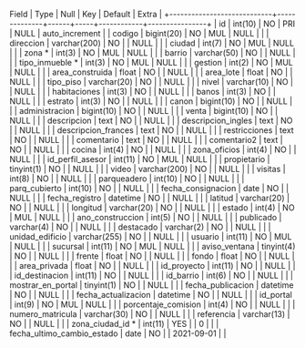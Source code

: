  Field                      | Type         | Null | Key | Default    | Extra          |
+----------------------------+--------------+------+-----+------------+----------------+
| id                         | int(10)      | NO   | PRI | NULL       | auto_increment |
| codigo                     | bigint(20)   | NO   | MUL | NULL       |                |
| direccion                  | varchar(200) | NO   |     | NULL       |                |
| ciudad                     | int(7)       | NO   | MUL | NULL       |                |
| zona               *        | int(3)       | NO   | MUL | NULL       |                |
| barrio                     | varchar(50)  | NO   |     | NULL       |                |
| tipo_inmueble    *           | int(3)       | NO   | MUL | NULL       |                |
| gestion                    | int(2)       | NO   | MUL | NULL       |                |
| area_construida            | float        | NO   |     | NULL       |                |
| area_lote                  | float        | NO   |     | NULL       |                |
| tipo_piso                  | varchar(20)  | NO   |     | NULL       |                |
| nivel                      | varchar(10)  | NO   |     | NULL       |                |
| habitaciones               | int(3)       | NO   |     | NULL       |                |
| banos                      | int(3)       | NO   |     | NULL       |                |
| estrato                    | int(3)       | NO   |     | NULL       |                |
| canon                      | bigint(10)   | NO   |     | NULL       |                |
| administracion             | bigint(10)   | NO   |     | NULL       |                |
| venta                      | bigint(10)   | NO   |     | NULL       |                |
| descripcion                | text         | NO   |     | NULL       |                |
| descripcion_ingles         | text         | NO   |     | NULL       |                |
| descripcion_frances        | text         | NO   |     | NULL       |                |
| restricciones              | text         | NO   |     | NULL       |                |
| comentario                 | text         | NO   |     | NULL       |                |
| comentario2                | text         | NO   |     | NULL       |                |
| cocina                     | int(4)       | NO   |     | NULL       |                |
| zona_oficios               | int(4)       | NO   |     | NULL       |                |
| id_perfil_asesor           | int(11)      | NO   | MUL | NULL       |                |
| propietario                | tinyint(1)   | NO   |     | NULL       |                |
| video                      | varchar(200) | NO   |     | NULL       |                |
| visitas                    | int(8)       | NO   |     | NULL       |                |
| parqueadero                | int(10)      | NO   |     | NULL       |                |
| parq_cubierto              | int(10)      | NO   |     | NULL       |                |
| fecha_consignacion         | date         | NO   |     | NULL       |                |
| fecha_registro             | datetime     | NO   |     | NULL       |                |
| latitud                    | varchar(20)  | NO   |     | NULL       |                |
| longitud                   | varchar(20)  | NO   |     | NULL       |                |
| estado                     | int(4)       | NO   | MUL | NULL       |                |
| ano_construccion           | int(5)       | NO   |     | NULL       |                |
| publicado                  | varchar(4)   | NO   |     | NULL       |                |
| destacado                  | varchar(2)   | NO   |     | NULL       |                |
| unidad_edificio            | varchar(255) | NO   |     | NULL       |                |
| usuario                    | int(11)      | NO   | MUL | NULL       |                |
| sucursal                   | int(11)      | NO   | MUL | NULL       |                |
| aviso_ventana              | tinyint(4)   | NO   |     | NULL       |                |
| frente                     | float        | NO   |     | NULL       |                |
| fondo                      | float        | NO   |     | NULL       |                |
| area_privada               | float        | NO   |     | NULL       |                |
| id_proyecto                | int(11)      | NO   |     | NULL       |                |
| id_destinacion             | int(11)      | NO   |     | NULL       |                |
| id_barrio                  | int(6)       | NO   |     | NULL       |                |
| mostrar_en_portal          | tinyint(1)   | NO   |     | NULL       |                |
| fecha_publicacion          | datetime     | NO   |     | NULL       |                |
| fecha_actualizacion        | datetime     | NO   |     | NULL       |                |
| id_portal                  | int(9)       | NO   | MUL | NULL       |                |
| porcentaje_comision        | int(4)       | NO   |     | NULL       |                |
| numero_matricula           | varchar(30)  | NO   |     | NULL       |                |
| referencia                 | varchar(13)  | NO   |     | NULL       |                |
| zona_ciudad_id  *           | int(11)      | YES  |     | 0          |                |
| fecha_ultimo_cambio_estado | date         | NO   |     | 2021-09-01 |                |
